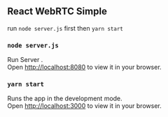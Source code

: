 ## React WebRTC Simple

run `node server.js` first then `yarn start`

### `node server.js`

Run Server .\
Open [http://localhost:8080](http://localhost:8080) to view it in your browser.


### `yarn start`

Runs the app in the development mode.\
Open [http://localhost:3000](http://localhost:3000) to view it in your browser.


